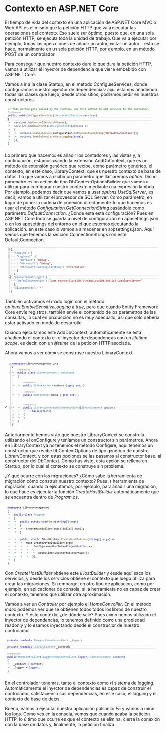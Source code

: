# Contexto en ASP.NET Core

El tiempo de vida del contexto en una aplicación de ASP.NET Core MVC o Web API es el mismo que la petición HTTP que va a ejecutar las operaciones del contexto. Eso suele ser óptimo, puesto que, en una sola petición HTTP, se ejecuta toda la unidad de trabajo. Que va a ejecutar por ejemplo, todas las operaciones de añadir un autor, editar un autor... esto se hace, normalmente en un sola petición HTTP, por ejemplo, en un método POST de un controlador.

Para conseguir que nuestro contexto dure lo que dura la petición HTTP, vamos a utilizar el inyector de dependencia que viene embebido con ASP.NET Core.

Vamos a ir a la clase Startup, en el método ConfigureServices, donde configuramos nuestro inyector de dependencias; aquí estamos añadiendo todas las clases que luego, desde otros sitios, podremos pedir en nuestros constructores.

<img src="./content/configure-services.png" style="zoom:80%">

Lo primero que hacemos es añadir los contadores y las vistas y, a continuación, estamos usando la extensión AddDbContext, que es un método de extensión genérico que recibe, como parámetro genérico, el contexto, en este caso, LibraryContext, que es nuestro contexto de base de datos. Lo que vamos a recibir un parámetro que llamaremos _option_. Dicho párametro es un action de tipo DbContextOptionsBuilder que vamos a utilizar para configurar nuestro contexto mediante una expresión lambda. Por ejemplo, podemos decir que vamos a usar _options.UseSqlServer_, es decir, vamos a utilizar el proveedor de SQL Server. Como parámetro, en lugar de poner la cadena de conexión directamente, lo que hacemos es usar el método _Configuration.GetConnectionString_ pasándole como parámetro _DefaultConnection_. ¿Dónde está esta configuración? Pues en ASP.NET Core todo se guarda a nivel de configuración en appsettings.json o en los appsettings del entorno en el que estemos ejecutando la aplicación. en este caso lo vamos a almacenar en appsettings.json. Aquí vemos que tenemos la sección ConnectionStrings con este DefaultConnection.

<img src="./content/app-settings.png" style="zoom:80%">

También activamos el modo login con el método _options.EnableSensitiveLogging_ a _true_, para que cuando Entity Framework Core envíe registros, también envíe el contenido de los parámetros de las consultas, lo cual en producción no es muy adecuado, así que sólo debería estar activado en modo de desarrollo.

Cuando ejecutamos este AddDbContext, automáticamente se está añadiendo el contexto en el inyector de dependencias con un _lifetime scope_, es decir, con un _lifetime_ de la petición HTTP asociada.

Ahora vamos a ver cómo se construye nuestro LibraryContext.

<img src="./content/library-context-without-configure.png" style="zoom:80%">

Anteriormente hemos visto que nuestro LibraryContext se construía utilizando el onConfigure y teníamos un constructor sin parámetros. Ahora en LibraryContext  ya no tenemos el método Configure, aquí tenemos un constructor que recibe DbContextOptions de tipo genérico de nuestro LibraryContext, y con estas opciones se las pasamos al constructor base, al constructor del DbContext. Como has visto, esta opción se rellena en Startup, por lo cual el contexto se construye sin problema.

¿Y qué ocurre con las migraciones? ¿Cómo sabe la herramienta de migración cómo construir nuestro contexto? Pues la herramienta de migración, cuando la ejecutamos, por ejemplo, para añadir una migración, lo que hace es ejecutar la función _CreateHostBuilder_ automáticamente que se encuentra dentro de _Program.cs_.

<img src="./content/create-host-builder.png" style="zoom:80%">

Con _CreateHostBuilder_ obtiene este _IHostBuilder_ y desde aquí saca los servicios, y desde los servicios obtiene el contexto que luego utiliza para crear las migraciones. Sin embargo, en otro tipo de aplicación, como por ejemplo, en aplicaciones de consola, si la herramienta no es capaz de crear el contexto, tenemos que utilizar otra aproximación.

Vamos a ver un _Controller_ por ejemplo el _HomeController_. En el método _index_ podemos ver que se obtienen todos todos los libros de nuestro contexto. Y este contexto, ¿de dónde sale? Pues como hemos utilizado el inyector de dependencias, lo tenemos definido como una propiedad readonly y lo esamos inyectando desde el constructor de nuestro controlador.

<img src="./content/home-controller.png" style="zoom:80%">

En el controlador tenemos, tanto el contexto como el sistema de logging. Automáticamente el inyector de dependencias es capaz de construir el controlador, satisfaciendo sus dependencias, en este caso, el logging y el contexto de base de datos.

Bueno, vamos a ejecutar nuestra aplicación pulsando _F5_ y vamos a mirar los logs. Como ves en la consola, vemos que cuando acaba la petición HTTP, lo último que ocurre es que el contexto se elimina, cierra la conexión con la base de datos y, finalmente, la petición finaliza.